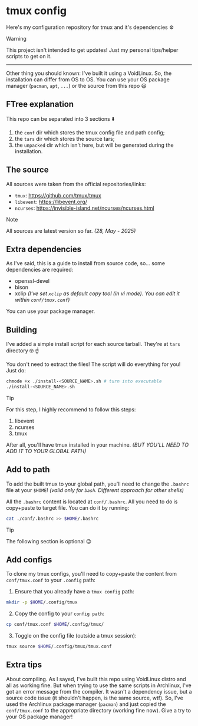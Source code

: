 tmux config
===========

Here's my configuration repository for tmux and it's dependencies ⚙️

> [!WARNING]
>
> This project isn't intended to get updates! Just my personal
> tips/helper scripts to get on it.
>
> ---
>
> Other thing you should known: I've built it using a VoidLinux.
> So, the installation can differ from OS to OS. You can use your OS
> package manager (`pacman`, `apt`, `...`) or the source from this
> repo 😃

## FTree explanation

This repo can be separated into 3 sections ⬇️
1. the `conf` dir which stores the tmux config file and path config;
2. the `tars` dir which stores the source tars;
3. the `unpacked` dir which isn't here, but will be generated during
   the installation.

## The source

All sources were taken from the official repositories/links:
- `tmux`: https://github.com/tmux/tmux
- `libevent`: https://libevent.org/
- `ncurses`: https://invisible-island.net/ncurses/ncurses.html

> [!NOTE]
>
> All sources are latest version so far. _(28, May - 2025)_

## Extra dependencies

As I've said, this is a guide to install from source code, so... some
dependencies are required:
- openssl-devel
- bison
- xclip _(I've set `xclip` as default copy tool (in vi mode). You can
  edit it within `conf/tmux.conf`)_

You can use your package manager.

## Building

I've added a simple install script for each source tarball. They're
at `tars` directory 🤓 ☝️

You don't need to extract the files! The script will do everything
for you! Just do:

```sh
chmode +x ./install-<SOURCE_NAME>.sh # turn into executable
./install-<SOURCE_NAME>.sh
```

> [!TIP]
>
> For this step, I highly recommend to follow this steps:
> 1. libevent
> 2. ncurses
> 3. tmux

After all, you'll have tmux installed in your machine.
_(BUT YOU'LL NEED TO ADD IT TO YOUR GLOBAL PATH)_

## Add to path

To add the built tmux to your global path, you'll need to change the
`.bashrc` file at your `$HOME`! _(valid only for `bash`. Different
approach for other shells)_

All the `.bashrc` content is located at `conf/.bashrc`. All you need
to do is copy+paste to target file. You can do it by running:

```sh
cat ./conf/.bashrc >> $HOME/.bashrc
```

> [!TIP]
>
> The following section is optional 😉

## Add configs

To clone my tmux configs, you'll need to copy+paste the content from
`conf/tmux.conf` to your `.config` path:

1. Ensure that you already have a `tmux config` path:
```sh
mkdir -p $HOME/.config/tmux
```
2. Copy the config to your `config path`:
```sh
cp conf/tmux.conf $HOME/.config/tmux/
```
3. Toggle on the config file (outside a tmux session):
```sh
tmux source $HOME/.config/tmux/tmux.conf
```

## Extra tips

About compiling. As I sayed, I've built this repo using VoidLinux
distro and all as working fine. But when trying to use the same
scripts in Archlinux, I've got an error message from the compiler.
It wasn't a dependency issue, but a source code issue (it shouldn't
happen, is the same source, wtf). So, I've used the Archlinux
package manager (`pacman`) and just copied the `conf/tmux.conf` to
the appropriate directory (working fine now). Give a try to your OS
package manager!

